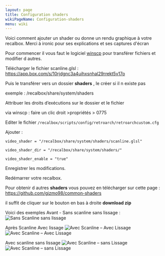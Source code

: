 ```yaml
---
layout: page
title: Configuration shaders
wikiPageName: Configuration-shaders
menu: wiki
---
```


Voici comment ajouter un shader ou donne un rendu graphique à votre recalbox.
Merci à ironic pour ses explications et ses captures d'écran

Pour commencer il vous faut le logiciel [winscp](https://github.com/digitalLumberjack/recalbox-os/wiki/acces-via-WinSCP-%28FR%29) pour transférer fichiers et modifier d autres.


Télécharger le fichier scanline.glsl : https://app.box.com/s/10rjdgnc3a4uihxsnhal29rrekt5v17o

Puis le transférer vers un dossier **shaders** , le créer si il n existe pas

exemple : /recalbox/share/system/shaders

Attribuer les droits d’exécutions sur le dossier et le fichier

via winscp : faire un clic droit >propriétés > 0775

Editer le fichier `/recalbox/scripts/config/retroarch/retroarchcustom.cfg` 

Ajouter : 

`video_shader = "/recalbox/share/system/shaders/scanline.glsl"`

`video_shader_dir = "/recalbox/share/system/shaders/"`

`video_shader_enable = "true"`

Enregistrer les modifications.

Redémarrer votre recalbox.

Pour obtenir d autres **shaders** vous pouvez en télécharger sur cette page : https://github.com/gizmo98/common-shaders

il suffit de cliquer sur le bouton en bas à droite **download zip**

Voici des exemples 
Avant - Sans scanline sans lissage : 
![Sans Scanline sans lissage](http://rnc.free.fr/RaspberryPi/FinalFightScanline/5%20-%20pas%20de%20scanline%20+%20pas%20de%20lissage.jpg)


Après
Scanline Avec lissage
![Avec Scanline – Avec Lissage](http://rnc.free.fr/RaspberryPi/FinalFightScanline/1%20-%20scanline%20+%20lissage.jpg)
![Avec Scanline – Avec Lissage](http://rnc.free.fr/RaspberryPi/FinalFightScanline/2%20-%20scanline%20+%20lissage.jpg)

Avec scanline sans lissage
![Avec Scanline – sans Lissage](http://rnc.free.fr/RaspberryPi/FinalFightScanline/3%20-%20scanline%20+%20pas%20de%20lissage.jpg)
![Avec Scanline – sans Lissage](http://rnc.free.fr/RaspberryPi/FinalFightScanline/4%20-%20scanline%20+%20pas%20de%20lissage.jpg)

